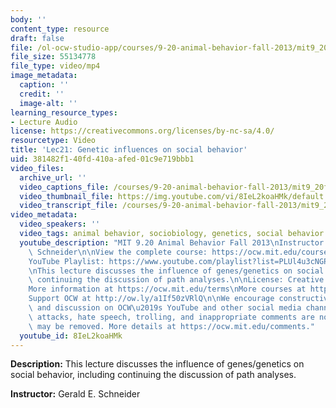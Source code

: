 ```yaml
---
body: ''
content_type: resource
draft: false
file: /ol-ocw-studio-app/courses/9-20-animal-behavior-fall-2013/mit9_20f13_lec21_360p_16_9.mp4
file_size: 55134778
file_type: video/mp4
image_metadata:
  caption: ''
  credit: ''
  image-alt: ''
learning_resource_types:
- Lecture Audio
license: https://creativecommons.org/licenses/by-nc-sa/4.0/
resourcetype: Video
title: 'Lec21: Genetic influences on social behavior'
uid: 381482f1-40fd-410a-afed-01c9e719bbb1
video_files:
  archive_url: ''
  video_captions_file: /courses/9-20-animal-behavior-fall-2013/mit9_20f13_lec21_captions.vtt
  video_thumbnail_file: https://img.youtube.com/vi/8IeL2koaHMk/default.jpg
  video_transcript_file: /courses/9-20-animal-behavior-fall-2013/mit9_20f13_lec21_transcript.pdf
video_metadata:
  video_speakers: ''
  video_tags: animal behavior, sociobiology, genetics, social behavior
  youtube_description: "MIT 9.20 Animal Behavior Fall 2013\nInstructor: Gerald E.\
    \ Schneider\n\nView the complete course: https://ocw.mit.edu/courses/9-20-animal-behavior-fall-2013/\n\
    YouTube Playlist: https://www.youtube.com/playlist?list=PLUl4u3cNGP63TbPEWYEKOq8yAN8mEP_5O\n\
    \nThis lecture discusses the influence of genes/genetics on social behavior, including\
    \ continuing the discussion of path analyses.\n\nLicense: Creative Commons BY-NC-SA\n\
    More information at https://ocw.mit.edu/terms\nMore courses at https://ocw.mit.edu\n\
    Support OCW at http://ow.ly/a1If50zVRlQ\n\nWe encourage constructive comments\
    \ and discussion on OCW\u2019s YouTube and other social media channels. Personal\
    \ attacks, hate speech, trolling, and inappropriate comments are not allowed and\
    \ may be removed. More details at https://ocw.mit.edu/comments."
  youtube_id: 8IeL2koaHMk
---
```

**Description:** This lecture discusses the influence of genes/genetics on social behavior, including continuing the discussion of path analyses.

**Instructor:** Gerald E. Schneider